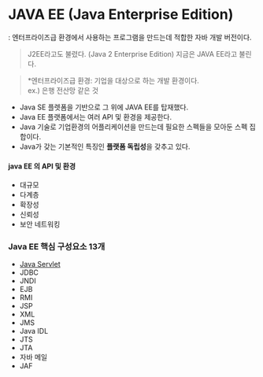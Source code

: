 # JAVA EE (Java Enterprise Edition)
: 엔터프라이즈급 환경에서 사용하는 프로그램을 만드는데 적합한 자바 개발 버전이다.
> J2EE라고도 불렸다. (Java 2 Enterprise Edition) 지금은 JAVA EE라고 불린다.

> *엔터프라이즈급 환경: 기업을 대상으로 하는 개발 환경이다.  
> ex.) 은행 전산망 같은 것

- Java SE 플렛폼을 기반으로 그 위에 JAVA EE를 탑재했다.
- Java EE 플랫폼에서는 여러 API 및 환경을 제공한다.
- Java 기술로 기업환경의 어플리케이션을 만드는데 필요한 스펙들을 모아둔 스펙 집합이다.
- Java가 갖는 기본적인 특징인 **플랫폼 독립성**을 갖추고 있다.

#### java EE 의 API 및 환경
- 대규모
- 다계층
- 확장성
- 신뢰성
- 보안 네트워킹

### Java EE 핵심 구성요소 13개
- [Java Servlet](./servlet.md)
- JDBC
- JNDI
- EJB
- RMI
- JSP
- XML
- JMS
- Java IDL
- JTS
- JTA
- 자바 메일
- JAF